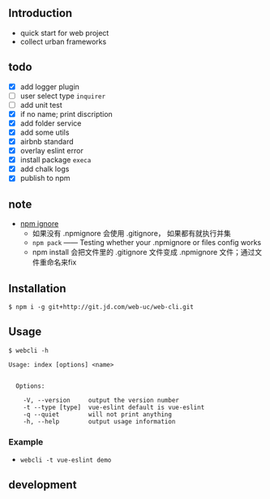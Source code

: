 ## Introduction
- quick start for web project
- collect urban frameworks

## todo
- [x] add logger plugin
- [ ] user select type `inquirer`
- [ ] add unit test
- [x] if no name; print discription
- [x] add folder service
- [x] add some utils
- [x] airbnb standard
- [x] overlay eslint error
- [x] install package `execa`
- [x] add chalk logs
- [x] publish to npm

## note
- [npm ignore](https://docs.npmjs.com/misc/developers#keeping-files-out-of-your-package)
  - 如果没有 .npmignore 会使用 .gitignore， 如果都有就执行并集
  - `npm pack` —— Testing whether your .npmignore or files config works
  - npm install 会把文件里的 .gitignore 文件变成 .npmignore 文件；通过文件重命名来fix

## Installation
```
$ npm i -g git+http://git.jd.com/web-uc/web-cli.git
```

## Usage
```
$ webcli -h

Usage: index [options] <name>


  Options:

    -V, --version     output the version number
    -t --type [type]  vue-eslint default is vue-eslint
    -q --quiet        will not print anything
    -h, --help        output usage information
```

### Example
- `webcli -t vue-eslint demo`


## development
<!-- - `npm link`: link to global environment -->